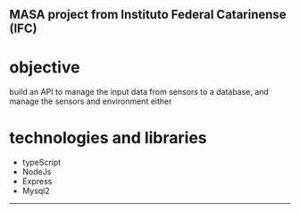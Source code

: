 MASA project from Instituto Federal Catarinense (IFC)
---
# objective 
build an API to manage the input data from sensors to a database, and manage the sensors and environment either

# technologies and libraries
- typeScript
- NodeJs
- Express 
- Mysql2 

---
